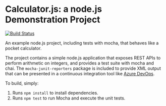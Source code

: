 Calculator.js: a node.js Demonstration Project
==============================================
[![Build Status](https://dev.azure.com/davidpizziaz400/PartsUnlimited/_apis/build/status/david-pizzi-cc.calculator?branchName=master)](https://dev.azure.com/davidpizziaz400/PartsUnlimited/_build/latest?definitionId=2&branchName=master)

An example node.js project, including tests with mocha, that behaves like
a pocket calculator.

The project contains a simple node.js application that exposes REST APIs
to perform arithmetic on integers, and provides a test suite with mocha
and chai.  The `mocha-junit-reporters` package is included to provide XML
output that can be presented in a continuous integration tool like
[Azure DevOps](https://azure.com/devops).

To build, simply:

1. Runs `npm install` to install dependencies.
2. Runs `npm test` to run Mocha and execute the unit tests.

